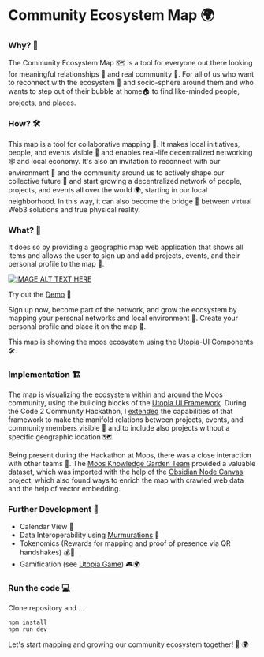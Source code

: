 # Community Ecosystem Map 🌍

### Why? 🤔

The Community Ecosystem Map 🗺️ is a tool for everyone out there looking for meaningful relationships 💞 and real community 🤗. For all of us who want to reconnect with the ecosystem 🌱 and socio-sphere around them and who wants to step out of their bubble at home🏠 to find like-minded people, projects, and places. 

### How? 🛠️

This map is a tool for collaborative mapping 🤝. It makes local initiatives, people, and events visible 🌟 and enables real-life decentralized networking 🕸️ and local economy. It's also an invitation to reconnect with our environment 🌳 and the community around us to actively shape our collective future 🚀 and start growing a decentralized network of people, projects, and events all over the world 🌍, starting in our local neighborhood. In this way, it can also become the bridge 🌉 between virtual Web3 solutions and true physical reality.

### What? 🌈

It does so by providing a geographic map web application that shows all items and allows the user to sign up and add projects, events, and their personal profile to the map 📍.

[![IMAGE ALT TEXT HERE](https://raw.githubusercontent.com/utopia-os/Community-Ecosystem-Map/main/video_preview.png)](https://www.youtube.com/watch?v=QqopQAIrIJg)

Try out the [Demo](https://moos-map.de) 🎉

Sign up now, become part of the network, and grow the ecosystem by mapping your personal networks and local environment 🌱. Create your personal profile and place it on the map 📌.

This map is showing the moos ecosystem using the [Utopia-UI](https://github.com/utopia-os/utopia-ui) Components 🛠️.

### Implementation 🏗️

The map is visualizing the ecosystem within and around the Moos community, using the building blocks of the [Utopia UI Framework](https://github.com/utopia-os/utopia-ui). During the Code 2 Community Hackathon, I [extended](https://github.com/utopia-os/utopia-ui/compare/5fd1fc4de100b77e57d9a18a72925ca6ea5e96f5...ea31a5672bd2b1262142f66a53ee0be801a4c2c3?w=1) the capabilities of that framework to make the manifold relations between projects, events, and community members visible 🌟 and to include also projects without a specific geographic location 🗺️.

Being present during the Hackathon at Moos, there was a close interaction with other teams 🤝. The [Moos Knowledge Garden Team]() provided a valuable dataset, which was imported with the help of the [Obsidian Node Canvas]() project, which also found ways to enrich the map with crawled web data and the help of vector embedding.
### Further Development 🚀

- Calendar View 📅
- Data Interoperability using [Murmurations](https://murmurations.network/) 🔗
- Tokenomics (Rewards for mapping and proof of presence via QR handshakes) 💰🤝
- Gamification (see [Utopia Game](https://raw.githubusercontent.com/utopia-os/Community-Ecosystem-Map/main/Utopia%20Game%20Konzept%20EN.pdf)) 🎮🌍

### Run the code 💻

Clone repository and ...

```
npm install
npm run dev
```

Let's start mapping and growing our community ecosystem together! 🌱 🌍
